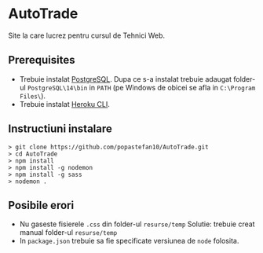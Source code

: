 # AutoTrade
Site la care lucrez pentru cursul de Tehnici Web.

## Prerequisites
* Trebuie instalat [PostgreSQL](https://www.postgresql.org/download/). Dupa ce s-a instalat trebuie adaugat folder-ul `PostgreSQL\14\bin` in `PATH` 
  (pe Windows de obicei se afla in `C:\Program Files\`).
* Trebuie instalat [Heroku CLI](https://devcenter.heroku.com/articles/heroku-cli).

## Instructiuni instalare
    > git clone https://github.com/popastefan10/AutoTrade.git
    > cd AutoTrade
    > npm install
    > npm install -g nodemon
    > npm install -g sass
    > nodemon .
    
## Posibile erori
* Nu gaseste fisierele `.css` din folder-ul `resurse/temp`
  Solutie: trebuie creat manual folder-ul `resurse/temp`
* In `package.json` trebuie sa fie specificate versiunea de `node` folosita.
